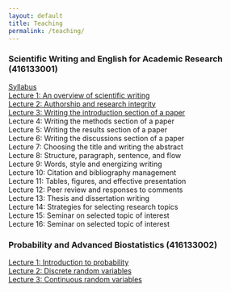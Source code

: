 ```yaml
---
layout: default
title: Teaching
permalink: /teaching/
---
```


### **Scientific Writing and English for Academic Research (416133001)**

[Syllabus](/files/course_materials/sci_writing/Syllabus.pdf)\
[Lecture 1: An overview of scientific writing](/files/course_materials/sci_writing/Lecture1_overview.pdf)\
[Lecture 2: Authorship and research integrity](/files/course_materials/sci_writing/Lecture2_authorship.pdf) \
[Lecture 3: Writing the introduction section of a paper](/files/course_materials/sci_writing/Lecture3_introduction.pdf) \
Lecture 4: Writing the methods section of a paper \
Lecture 5: Writing the results section of a paper \
Lecture 6: Writing the discussions section of a paper \
Lecture 7: Choosing the title and writing the abstract \
Lecture 8: Structure, paragraph, sentence, and flow \
Lecture 9: Words, style and energizing writing \
Lecture 10: Citation and bibliography management \
Lecture 11: Tables, figures, and effective presentation \
Lecture 12: Peer review and responses to comments \
Lecture 13: Thesis and dissertation writing \
Lecture 14: Strategies for selecting research topics \
Lecture 15: Seminar on selected topic of interest \
Lecture 16: Seminar on selected topic of interest

### **Probability and Advanced Biostatistics (416133002)**

[Lecture 1: Introduction to probability](files/course_materials/statistics/Lecture1_probability.pdf) \
[Lecture 2: Discrete random variables](files/course_materials/statistics/Lecture2_discrete.pdf) \
[Lecture 3: Continuous random variables](files/course_materials/statistics/Lecture3_continuous.pdf)


